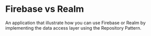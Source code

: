 # Firebase vs Realm

An application that illustrate how you can use Firebase or Realm by implementing the data access layer using the Repository Pattern.
